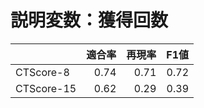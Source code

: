 # 説明変数：獲得回数
| | 適合率 | 再現率 | F1値 |
| :-- | --: | --: | --: |
| CTScore-8 | 0.74 | 0.71 | 0.72 |
| CTScore-15 | 0.62 | 0.29 | 0.39 |

